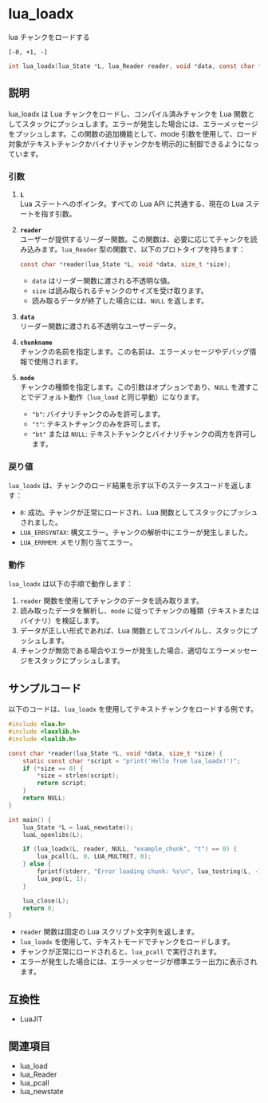 # lua_loadx

lua チャンクをロードする

`[-0, +1, -]`

```c
int lua_loadx(lua_State *L, lua_Reader reader, void *data, const char *chunkname, const char *mode);
```

## 説明

lua_loadx は Lua チャンクをロードし、コンパイル済みチャンクを Lua 関数としてスタックにプッシュします。エラーが発生した場合には、エラーメッセージをプッシュします。この関数の追加機能として、mode 引数を使用して、ロード対象がテキストチャンクかバイナリチャンクかを明示的に制御できるようになっています。

### 引数

1. **`L`**  
   Lua ステートへのポインタ。すべての Lua API に共通する、現在の Lua ステートを指す引数。

2. **`reader`**  
   ユーザーが提供するリーダー関数。この関数は、必要に応じてチャンクを読み込みます。`lua_Reader` 型の関数で、以下のプロトタイプを持ちます：  
   ```c
   const char *reader(lua_State *L, void *data, size_t *size);
   ```
   - `data` はリーダー関数に渡される不透明な値。
   - `size` は読み取られるチャンクのサイズを受け取ります。
   - 読み取るデータが終了した場合には、`NULL` を返します。

3. **`data`**  
   リーダー関数に渡される不透明なユーザーデータ。

4. **`chunkname`**  
   チャンクの名前を指定します。この名前は、エラーメッセージやデバッグ情報で使用されます。

5. **`mode`**  
   チャンクの種類を指定します。この引数はオプションであり、`NULL` を渡すことでデフォルト動作（`lua_load` と同じ挙動）になります。  
   - `"b"`: バイナリチャンクのみを許可します。
   - `"t"`: テキストチャンクのみを許可します。
   - `"bt"` または `NULL`: テキストチャンクとバイナリチャンクの両方を許可します。

### 戻り値

`lua_loadx` は、チャンクのロード結果を示す以下のステータスコードを返します：

- `0`: 成功。チャンクが正常にロードされ、Lua 関数としてスタックにプッシュされました。
- `LUA_ERRSYNTAX`: 構文エラー。チャンクの解析中にエラーが発生しました。
- `LUA_ERRMEM`: メモリ割り当てエラー。

### 動作

`lua_loadx` は以下の手順で動作します：

1. `reader` 関数を使用してチャンクのデータを読み取ります。
2. 読み取ったデータを解析し、`mode` に従ってチャンクの種類（テキストまたはバイナリ）を検証します。
3. データが正しい形式であれば、Lua 関数としてコンパイルし、スタックにプッシュします。
4. チャンクが無効である場合やエラーが発生した場合、適切なエラーメッセージをスタックにプッシュします。

## サンプルコード

以下のコードは、`lua_loadx` を使用してテキストチャンクをロードする例です。

```c
#include <lua.h>
#include <lauxlib.h>
#include <lualib.h>

const char *reader(lua_State *L, void *data, size_t *size) {
    static const char *script = "print('Hello from lua_loadx!')";
    if (*size == 0) {
        *size = strlen(script);
        return script;
    }
    return NULL;
}

int main() {
    lua_State *L = luaL_newstate();
    luaL_openlibs(L);

    if (lua_loadx(L, reader, NULL, "example_chunk", "t") == 0) {
        lua_pcall(L, 0, LUA_MULTRET, 0);
    } else {
        fprintf(stderr, "Error loading chunk: %s\n", lua_tostring(L, -1));
        lua_pop(L, 1);
    }

    lua_close(L);
    return 0;
}
```

- `reader` 関数は固定の Lua スクリプト文字列を返します。
- `lua_loadx` を使用して、テキストモードでチャンクをロードします。
- チャンクが正常にロードされると、`lua_pcall` で実行されます。
- エラーが発生した場合には、エラーメッセージが標準エラー出力に表示されます。

## 互換性

- LuaJIT

## 関連項目

- lua_load
- lua_Reader
- lua_pcall
- lua_newstate